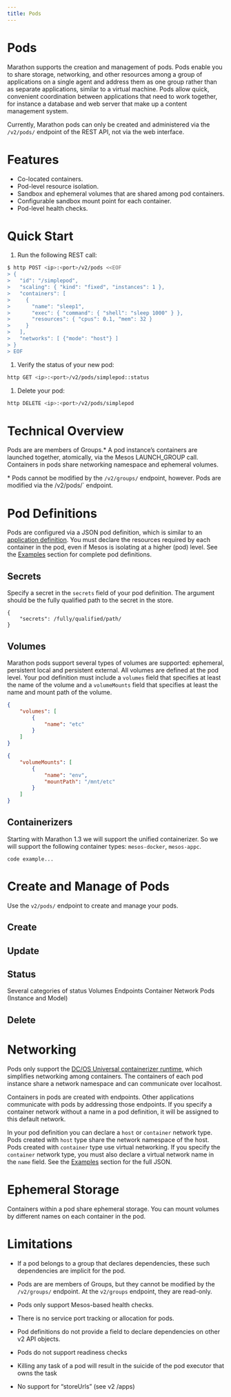 ```yaml
---
title: Pods
---
```


# Pods

Marathon supports the creation and management of pods. Pods enable you to share storage, networking, and other resources among a group of applications on a single agent and address them as one group rather than as separate applications, similar to a virtual machine. Pods allow quick, convenient coordination between applications that need to work together, for instance a database and web server that make up a content management system.

Currently, Marathon pods can only be created and administered via the `/v2/pods/` endpoint of the REST API, not via the web interface.

# Features

- Co-located containers.
- Pod-level resource isolation.
- Sandbox and ephemeral volumes that are shared among pod containers.
- Configurable sandbox mount point for each container.
- Pod-level health checks.

# Quick Start

1. Run the following REST call:

```bash
$ http POST <ip>:<port>/v2/pods <<EOF
> {
>   "id": "/simplepod",
>   "scaling": { "kind": "fixed", "instances": 1 },
>   "containers": [
>     {
>       "name": "sleep1",
>       "exec": { "command": { "shell": "sleep 1000" } },
>       "resources": { "cpus": 0.1, "mem": 32 }
>     }
>   ],
>   "networks": [ {"mode": "host"} ]
> }
> EOF
```

1. Verify the status of your new pod:

```bash
http GET <ip>:<port>/v2/pods/simplepod::status
```

1. Delete your pod:

```bash
http DELETE <ip>:<port>/v2/pods/simplepod
```

# Technical Overview

Pods are are members of Groups.* A pod instance’s containers are launched together, atomically, via the Mesos LAUNCH_GROUP call. Containers in pods share networking namespace and ephemeral volumes.

\* Pods cannot be modified by the `/v2/groups/` endpoint, however. Pods are modified via the /v2/pods/` endpoint.

# Pod Definitions
Pods are configured via a JSON pod definition, which is similar to an [application definition](http://mesosphere.github.io/marathon/docs/application-basics.html). You must declare the resources required by each container in the pod, even if Mesos is isolating at a higher (pod) level.  See the [Examples](link) section for complete pod definitions.

## Secrets

Specify a secret in the `secrets` field of your pod definition. The argument should be the fully qualified path to the secret in the store.

```
{
	"secrets": /fully/qualified/path/
}
```

## Volumes

Marathon pods support several types of volumes are supported: ephemeral, persistent local and persistent external. <!-- is this true? --> All volumes are defined at the pod level. Your pod definition must include a `volumes` field that specifies at least the name of the volume <!-- check options in API docs --> and a `volumeMounts` field that specifies at least the name and mount path of the volume.

```json
{
	"volumes": [
		{
			"name": "etc"
		}
	]
}
```

```json
{
	"volumeMounts": [
		{
			"name": "env",
			"mountPath": "/mnt/etc"
		}
	]
}
```

## Containerizers

Starting with Marathon 1.3 we will support the unified containerizer. So we will support the following container types: `mesos-docker`, `mesos-appc`.

```
code example...
```

# Create and Manage of Pods

Use the `v2/pods/` endpoint to create and manage your pods.

## Create

## Update

## Status
Several categories of status
	Volumes
	Endpoints
	Container
	Network
	Pods (Instance and Model)

## Delete

# Networking
Pods only support the [DC/OS Universal containerizer runtime](https://dcos.io/docs/1.9/usage/containerizers/), which simplifies networking among containers. <!-- is this true for vanilla marathon? --> The containers of each pod instance share a network namespace and can communicate over localhost. 

Containers in pods are created with endpoints. Other applications communicate with pods by addressing those endpoints. If you specify a container network without a name in a pod definition, it will be assigned to this default network.

In your pod definition you can declare a `host` or `container` network type. Pods created with `host` type share the network namespace of the host. Pods created with `container` type use virtual networking. If you specify the `container` network type, you must also declare a virtual network name in the `name` field. See the [Examples](link) section for the full JSON.

# Ephemeral Storage
Containers within a pod share ephemeral storage. You can mount volumes by different names on each container in the pod.

# Limitations

- If a pod belongs to a group that declares dependencies, these such dependencies are implicit for the pod.

- Pods are are members of Groups, but they cannot be modified by the `/v2/groups/` endpoint. At the `v2/groups` endpoint, they are read-only.

- Pods only support Mesos-based health checks.

- There is no service port tracking or allocation for pods.

- Pod definitions do not provide a field to declare dependencies on other v2 API objects.

- Pods do not support readiness checks

- Killing any task of a pod will result in the suicide of the pod executor that owns the task

- No support for “storeUrls” (see v2 /apps)